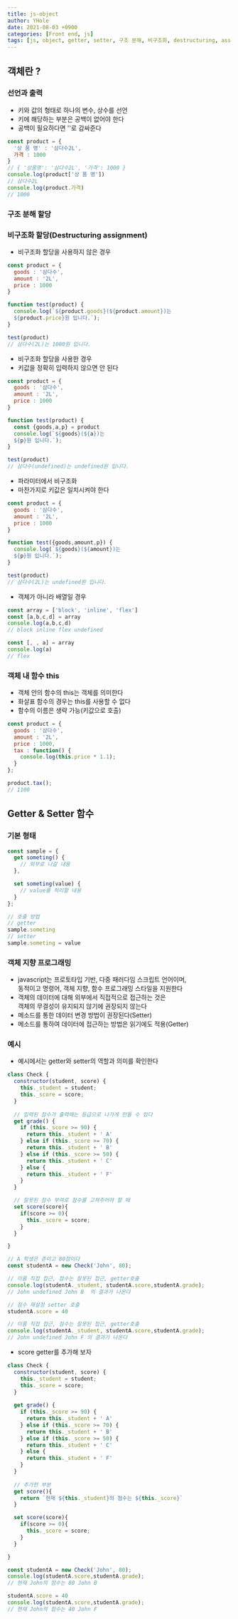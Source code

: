 ```yaml
---
title: js-object
author: YHole
date: 2021-08-03 +0900
categories: [Front end, js]
tags: [js, object, getter, setter, 구조 분해, 비구조화, destructuring, assignment]
---
```


## 객체란 ?

### 선언과 출력

- 키와 값의 형태로 하나의 변수, 상수를 선언
- 키에 해당하는 부분은 공백이 없어야 한다
- 공백이 필요하다면 ''로 감싸준다

```javascript
const product = {
  '상 품 명' : '삼다수2L',
  가격 : 1000
}
// { '상품명': '삼다수2L', '가격': 1000 }
console.log(product['상 품 명'])
// 삼다수2L
console.log(product.가격)
// 1000
```  

### 구조 분해 할당
### 비구조화 할당(Destructuring assignment)

- 비구조화 할당을 사용하지 않은 경우

```javascript
const product = {
  goods : '삼다수',
  amount : '2L',
  price : 1000
}

function test(product) {
  console.log(`${product.goods}(${product.amount})는 
  ${product.price}원 입니다.`);
}

test(product)
// 삼다수(2L)는 1000원 입니다.
```

- 비구조화 할당을 사용한 경우
- 키값을 정확히 입력하지 않으면 안 된다

```javascript
const product = {
  goods : '삼다수',
  amount : '2L',
  price : 1000
}

function test(product) {
  const {goods,a,p} = product
  console.log(`${goods}(${a})는 
  ${p}원 입니다.`);
}

test(product)
// 삼다수(undefined)는 undefined원 입니다.
```

- 파라미터에서 비구조화
- 마찬가지로 키값은 일치시켜야 한다

```javascript
const product = {
  goods : '삼다수',
  amount : '2L',
  price : 1000
}

function test({goods,amount,p}) {
  console.log(`${goods}(${amount})는 
  ${p}원 입니다.`);
}

test(product)
// 삼다수(2L)는 undefined원 입니다.
```

- 객체가 아니라 배열일 경우

```javascript
const array = ['block', 'inline', 'flex']
const [a,b,c,d] = array
console.log(a,b,c,d)
// block inline flex undefined

const [, , a] = array
console.log(a)
// flex
```

### 객체 내 함수 this

- 객체 안의 함수의 this는 객체를 의미한다
- 화살표 함수의 경우는 this를 사용할 수 없다
- 함수의 이름은 생략 가능(키값으로 호출)

```javascript
const product = {
  goods : '삼다수',
  amount : '2L',
  price : 1000,
  tax : function() {
    console.log(this.price * 1.1);
  }
};

product.tax();
// 1100
```

## Getter & Setter 함수

### 기본 형태

```javascript
const sample = {
  get someting() {
    // 외부로 나갈 내용
  },

  set someting(value) {
    // value를 처리할 내용
  }
};

// 호출 방법
// getter
sample.someting
// setter
sample.someting = value
```

### 객체 지향 프로그래밍

- javascript는 프로토타입 기반, 다중 패러다임 스크립트 언어이며,  
동적이고 명령어, 객체 지향, 함수 프로그래밍 스타일을 지원한다
- 객체의 데이터에 대해 외부에서 직접적으로 접근하는 것은  
객체의 무결성이 유지되지 않기에 권장되지 않는다
- 메소드를 통한 데이터 변경 방법이 권장된다(Setter)
- 메소드를 통하여 데이터에 접근하는 방법은 읽기에도 적용(Getter)

### 예시

- 예시에서는 getter와 setter의 역할과 의미를 확인한다

```javascript
class Check { 
  constructor(student, score) { 
    this._student = student; 
    this._score = score;
  } 
  
  // 입력된 점수가 출력때는 등급으로 나가게 만들 수 있다
  get grade() { 
    if (this._score >= 90) {
      return this._student + ' A'
    } else if (this._score >= 70) {
      return this._student + ' B'
    } else if (this._score >= 50) {
      return this._student + ' C'
    } else {
      return this._student + ' F'
    }
  } 

  // 잘못된 점수 부여로 점수를 고쳐주어야 할 때
  set score(score){ 
    if(score >= 0){ 
      this._score = score;
    } 
  } 

} 

// A 학생은 존이고 80점이다
const studentA = new Check('John', 80);

// 이름 직접 접근, 점수는 잘못된 접근, getter호출 
console.log(studentA._student, studentA.score,studentA.grade); 
// John undefined John B  의 결과가 나온다

// 점수 재설정 setter 호출
studentA.score = 40

// 이름 직접 접근, 점수는 잘못된 접근, getter호출
console.log(studentA._student, studentA.score,studentA.grade);
// John undefined John F 의 결과가 나온다
```

- score getter를 추가해 보자

```javascript
class Check { 
  constructor(student, score) { 
    this._student = student; 
    this._score = score;
  } 
  
  get grade() { 
    if (this._score >= 90) {
      return this._student + ' A'
    } else if (this._score >= 70) {
      return this._student + ' B'
    } else if (this._score >= 50) {
      return this._student + ' C'
    } else {
      return this._student + ' F'
    }
  } 
  
  // 추가한 부분
  get score(){
    return `현재 ${this._student}의 점수는 ${this._score}`
  }

  set score(score){ 
    if(score >= 0){ 
      this._score = score;
    } 
  } 

} 

const studentA = new Check('John', 80); 
console.log(studentA.score,studentA.grade); 
// 현재 John의 점수는 80 John B

studentA.score = 40
console.log(studentA.score,studentA.grade);
// 현재 John의 점수는 40 John F
```
